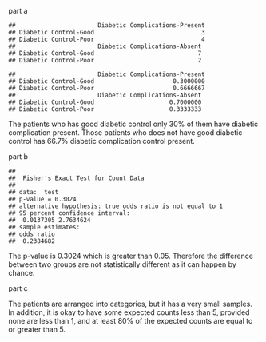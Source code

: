 part a

    ##                       Diabetic Complications-Present
    ## Diabetic Control-Good                              3
    ## Diabetic Control-Poor                              4
    ##                       Diabetic Complications-Absent
    ## Diabetic Control-Good                             7
    ## Diabetic Control-Poor                             2

    ##                       Diabetic Complications-Present
    ## Diabetic Control-Good                      0.3000000
    ## Diabetic Control-Poor                      0.6666667
    ##                       Diabetic Complications-Absent
    ## Diabetic Control-Good                     0.7000000
    ## Diabetic Control-Poor                     0.3333333

The patients who has good diabetic control only 30% of them have
diabetic complication present. Those patients who does not have good
diabetic control has 66.7% diabetic complication control present.

part b

    ## 
    ##  Fisher's Exact Test for Count Data
    ## 
    ## data:  test
    ## p-value = 0.3024
    ## alternative hypothesis: true odds ratio is not equal to 1
    ## 95 percent confidence interval:
    ##  0.0137305 2.7634624
    ## sample estimates:
    ## odds ratio 
    ##  0.2384682

The p-value is 0.3024 which is greater than 0.05. Therefore the
difference between two groups are not statistically different as it can
happen by chance.

part c

The patients are arranged into categories, but it has a very small
samples. In addition, it is okay to have some expected counts less than
5, provided none are less than 1, and at least 80% of the expected
counts are equal to or greater than 5.
